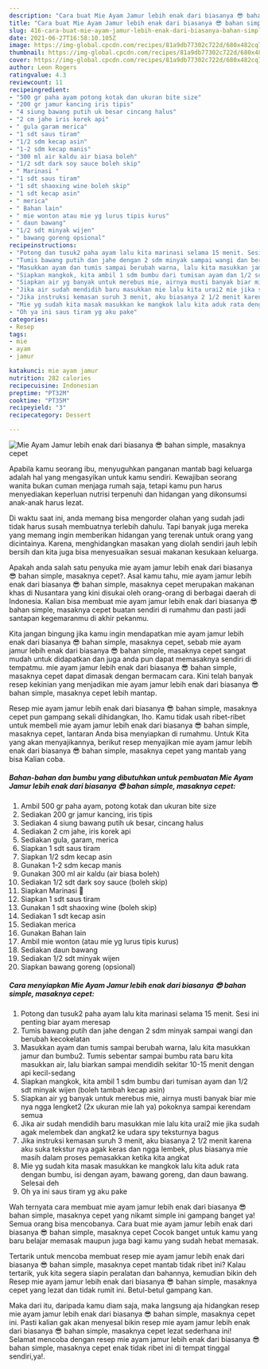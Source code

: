 ```yaml
---
description: "Cara buat Mie Ayam Jamur lebih enak dari biasanya 😎 bahan simple, masaknya cepet yang lezat dan Mudah Dibuat"
title: "Cara buat Mie Ayam Jamur lebih enak dari biasanya 😎 bahan simple, masaknya cepet yang lezat dan Mudah Dibuat"
slug: 416-cara-buat-mie-ayam-jamur-lebih-enak-dari-biasanya-bahan-simple-masaknya-cepet-yang-lezat-dan-mudah-dibuat
date: 2021-06-27T16:58:10.105Z
image: https://img-global.cpcdn.com/recipes/81a9db77302c722d/680x482cq70/mie-ayam-jamur-lebih-enak-dari-biasanya-😎-bahan-simple-masaknya-cepet-foto-resep-utama.jpg
thumbnail: https://img-global.cpcdn.com/recipes/81a9db77302c722d/680x482cq70/mie-ayam-jamur-lebih-enak-dari-biasanya-😎-bahan-simple-masaknya-cepet-foto-resep-utama.jpg
cover: https://img-global.cpcdn.com/recipes/81a9db77302c722d/680x482cq70/mie-ayam-jamur-lebih-enak-dari-biasanya-😎-bahan-simple-masaknya-cepet-foto-resep-utama.jpg
author: Leon Rogers
ratingvalue: 4.3
reviewcount: 11
recipeingredient:
- "500 gr paha ayam potong kotak dan ukuran bite size"
- "200 gr jamur kancing iris tipis"
- "4 siung bawang putih uk besar cincang halus"
- "2 cm jahe iris korek api"
- " gula garam merica"
- "1 sdt saus tiram"
- "1/2 sdm kecap asin"
- "1-2 sdm kecap manis"
- "300 ml air kaldu air biasa boleh"
- "1/2 sdt dark soy sauce boleh skip"
- " Marinasi "
- "1 sdt saus tiram"
- "1 sdt shaoxing wine boleh skip"
- "1 sdt kecap asin"
- " merica"
- " Bahan lain"
- " mie wonton atau mie yg lurus tipis kurus"
- " daun bawang"
- "1/2 sdt minyak wijen"
- " bawang goreng opsional"
recipeinstructions:
- "Potong dan tusuk2 paha ayam lalu kita marinasi selama 15 menit. Sesi ini penting biar ayam meresap"
- "Tumis bawang putih dan jahe dengan 2 sdm minyak sampai wangi dan berubah kecokelatan"
- "Masukkan ayam dan tumis sampai berubah warna, lalu kita masukkan jamur dan bumbu2. Tumis sebentar sampai bumbu rata baru kita masukkan air, lalu biarkan sampai mendidih sekitar 10-15 menit dengan api kecil-sedang"
- "Siapkan mangkok, kita ambil 1 sdm bumbu dari tumisan ayam dan 1/2 sdt minyak wijen (boleh tambah kecap asin)"
- "Siapkan air yg banyak untuk merebus mie, airnya musti banyak biar mie nya ngga lengket2 (2x ukuran mie lah ya) pokoknya sampai kerendam semua"
- "Jika air sudah mendidih baru masukkan mie lalu kita urai2 mie jika sudah agak melembek dan angkat2 ke udara spy teksturnya bagus"
- "Jika instruksi kemasan suruh 3 menit, aku biasanya 2 1/2 menit karena aku suka tekstur nya agak keras dan ngga lembek, plus biasanya mie masih dalam proses pemasakkan ketika kita angkat"
- "Mie yg sudah kita masak masukkan ke mangkok lalu kita aduk rata dengan bumbu, isi dengan ayam, bawang goreng, dan daun bawang. Selesai deh"
- "Oh ya ini saus tiram yg aku pake"
categories:
- Resep
tags:
- mie
- ayam
- jamur

katakunci: mie ayam jamur 
nutrition: 282 calories
recipecuisine: Indonesian
preptime: "PT32M"
cooktime: "PT35M"
recipeyield: "3"
recipecategory: Dessert

---
```



![Mie Ayam Jamur lebih enak dari biasanya 😎 bahan simple, masaknya cepet](https://img-global.cpcdn.com/recipes/81a9db77302c722d/680x482cq70/mie-ayam-jamur-lebih-enak-dari-biasanya-😎-bahan-simple-masaknya-cepet-foto-resep-utama.jpg)

Apabila kamu seorang ibu, menyuguhkan panganan mantab bagi keluarga adalah hal yang mengasyikan untuk kamu sendiri. Kewajiban seorang  wanita bukan cuman menjaga rumah saja, tetapi kamu pun harus menyediakan keperluan nutrisi terpenuhi dan hidangan yang dikonsumsi anak-anak harus lezat.

Di waktu  saat ini, anda memang bisa mengorder olahan yang sudah jadi tidak harus susah membuatnya terlebih dahulu. Tapi banyak juga mereka yang memang ingin memberikan hidangan yang terenak untuk orang yang dicintainya. Karena, menghidangkan masakan yang diolah sendiri jauh lebih bersih dan kita juga bisa menyesuaikan sesuai makanan kesukaan keluarga. 



Apakah anda salah satu penyuka mie ayam jamur lebih enak dari biasanya 😎 bahan simple, masaknya cepet?. Asal kamu tahu, mie ayam jamur lebih enak dari biasanya 😎 bahan simple, masaknya cepet merupakan makanan khas di Nusantara yang kini disukai oleh orang-orang di berbagai daerah di Indonesia. Kalian bisa membuat mie ayam jamur lebih enak dari biasanya 😎 bahan simple, masaknya cepet buatan sendiri di rumahmu dan pasti jadi santapan kegemaranmu di akhir pekanmu.

Kita jangan bingung jika kamu ingin mendapatkan mie ayam jamur lebih enak dari biasanya 😎 bahan simple, masaknya cepet, sebab mie ayam jamur lebih enak dari biasanya 😎 bahan simple, masaknya cepet sangat mudah untuk didapatkan dan juga anda pun dapat memasaknya sendiri di tempatmu. mie ayam jamur lebih enak dari biasanya 😎 bahan simple, masaknya cepet dapat dimasak dengan bermacam cara. Kini telah banyak resep kekinian yang menjadikan mie ayam jamur lebih enak dari biasanya 😎 bahan simple, masaknya cepet lebih mantap.

Resep mie ayam jamur lebih enak dari biasanya 😎 bahan simple, masaknya cepet pun gampang sekali dihidangkan, lho. Kamu tidak usah ribet-ribet untuk membeli mie ayam jamur lebih enak dari biasanya 😎 bahan simple, masaknya cepet, lantaran Anda bisa menyiapkan di rumahmu. Untuk Kita yang akan menyajikannya, berikut resep menyajikan mie ayam jamur lebih enak dari biasanya 😎 bahan simple, masaknya cepet yang mantab yang bisa Kalian coba.

<!--inarticleads1-->

##### Bahan-bahan dan bumbu yang dibutuhkan untuk pembuatan Mie Ayam Jamur lebih enak dari biasanya 😎 bahan simple, masaknya cepet:

1. Ambil 500 gr paha ayam, potong kotak dan ukuran bite size
1. Sediakan 200 gr jamur kancing, iris tipis
1. Sediakan 4 siung bawang putih uk besar, cincang halus
1. Sediakan 2 cm jahe, iris korek api
1. Sediakan  gula, garam, merica
1. Siapkan 1 sdt saus tiram
1. Siapkan 1/2 sdm kecap asin
1. Gunakan 1-2 sdm kecap manis
1. Gunakan 300 ml air kaldu (air biasa boleh)
1. Sediakan 1/2 sdt dark soy sauce (boleh skip)
1. Siapkan  Marinasi 🐔
1. Siapkan 1 sdt saus tiram
1. Gunakan 1 sdt shaoxing wine (boleh skip)
1. Sediakan 1 sdt kecap asin
1. Sediakan  merica
1. Gunakan  Bahan lain
1. Ambil  mie wonton (atau mie yg lurus tipis kurus)
1. Sediakan  daun bawang
1. Sediakan 1/2 sdt minyak wijen
1. Siapkan  bawang goreng (opsional)




<!--inarticleads2-->

##### Cara menyiapkan Mie Ayam Jamur lebih enak dari biasanya 😎 bahan simple, masaknya cepet:

1. Potong dan tusuk2 paha ayam lalu kita marinasi selama 15 menit. Sesi ini penting biar ayam meresap
1. Tumis bawang putih dan jahe dengan 2 sdm minyak sampai wangi dan berubah kecokelatan
1. Masukkan ayam dan tumis sampai berubah warna, lalu kita masukkan jamur dan bumbu2. Tumis sebentar sampai bumbu rata baru kita masukkan air, lalu biarkan sampai mendidih sekitar 10-15 menit dengan api kecil-sedang
1. Siapkan mangkok, kita ambil 1 sdm bumbu dari tumisan ayam dan 1/2 sdt minyak wijen (boleh tambah kecap asin)
1. Siapkan air yg banyak untuk merebus mie, airnya musti banyak biar mie nya ngga lengket2 (2x ukuran mie lah ya) pokoknya sampai kerendam semua
1. Jika air sudah mendidih baru masukkan mie lalu kita urai2 mie jika sudah agak melembek dan angkat2 ke udara spy teksturnya bagus
1. Jika instruksi kemasan suruh 3 menit, aku biasanya 2 1/2 menit karena aku suka tekstur nya agak keras dan ngga lembek, plus biasanya mie masih dalam proses pemasakkan ketika kita angkat
1. Mie yg sudah kita masak masukkan ke mangkok lalu kita aduk rata dengan bumbu, isi dengan ayam, bawang goreng, dan daun bawang. Selesai deh
1. Oh ya ini saus tiram yg aku pake




Wah ternyata cara membuat mie ayam jamur lebih enak dari biasanya 😎 bahan simple, masaknya cepet yang nikamt simple ini gampang banget ya! Semua orang bisa mencobanya. Cara buat mie ayam jamur lebih enak dari biasanya 😎 bahan simple, masaknya cepet Cocok banget untuk kamu yang baru belajar memasak maupun juga bagi kamu yang sudah hebat memasak.

Tertarik untuk mencoba membuat resep mie ayam jamur lebih enak dari biasanya 😎 bahan simple, masaknya cepet mantab tidak ribet ini? Kalau tertarik, yuk kita segera siapin peralatan dan bahannya, kemudian bikin deh Resep mie ayam jamur lebih enak dari biasanya 😎 bahan simple, masaknya cepet yang lezat dan tidak rumit ini. Betul-betul gampang kan. 

Maka dari itu, daripada kamu diam saja, maka langsung aja hidangkan resep mie ayam jamur lebih enak dari biasanya 😎 bahan simple, masaknya cepet ini. Pasti kalian gak akan menyesal bikin resep mie ayam jamur lebih enak dari biasanya 😎 bahan simple, masaknya cepet lezat sederhana ini! Selamat mencoba dengan resep mie ayam jamur lebih enak dari biasanya 😎 bahan simple, masaknya cepet enak tidak ribet ini di tempat tinggal sendiri,ya!.

